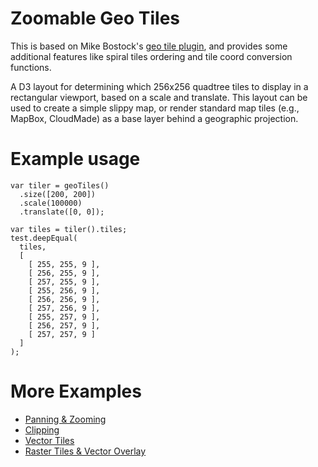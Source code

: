 # Zoomable Geo Tiles

This is based on Mike Bostock's [geo tile plugin](https://github.com/d3/d3-plugins/tree/master/geo/tile),
and provides some additional features like spiral tiles ordering and tile coord conversion functions.  


A D3 layout for determining which 256x256 quadtree tiles to display in a rectangular viewport,
based on a scale and translate. This layout can be used to create a simple slippy map, or
render standard map tiles (e.g., MapBox, CloudMade) as a base layer behind a geographic projection. 

# Example usage

    var tiler = geoTiles()
      .size([200, 200])
      .scale(100000)
      .translate([0, 0]);
  
    var tiles = tiler().tiles;
    test.deepEqual(
      tiles,
      [
        [ 255, 255, 9 ],
        [ 256, 255, 9 ],
        [ 257, 255, 9 ],
        [ 255, 256, 9 ],
        [ 256, 256, 9 ],
        [ 257, 256, 9 ],
        [ 255, 257, 9 ],
        [ 256, 257, 9 ],
        [ 257, 257, 9 ]
      ]
    );


# More Examples

* [Panning & Zooming](http://bl.ocks.org/mbostock/4132797)
* [Clipping](http://bl.ocks.org/mbostock/4150951)
* [Vector Tiles](http://bl.ocks.org/mbostock/5593150)
* [Raster Tiles & Vector Overlay](http://bl.ocks.org/mbostock/5342063)
